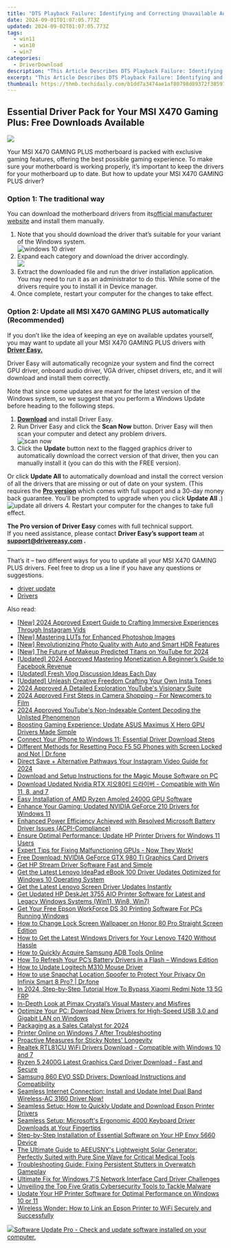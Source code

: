 ```yaml
---
title: "DTS Playback Failure: Identifying and Correcting Unavailable Audio Equipment"
date: 2024-09-01T01:07:05.773Z
updated: 2024-09-02T01:07:05.773Z
tags:
  - win11
  - win10
  - win7
categories:
  - DriverDownload
description: "This Article Describes DTS Playback Failure: Identifying and Correcting Unavailable Audio Equipment"
excerpt: "This Article Describes DTS Playback Failure: Identifying and Correcting Unavailable Audio Equipment"
thumbnail: https://thmb.techidaily.com/b1dd7a3474ae1af80798d89372f38597e9f807738381ce0d93994778a56e7ead.jpg
---
```


## Essential Driver Pack for Your MSI X470 Gaming Plus: Free Downloads Available

![](https://images.drivereasy.com/wp-content/uploads/2021/10/gaming.jpg)

 Your MSI X470 GAMING PLUS motherboard is packed with exclusive gaming features, offering the best possible gaming experience. To make sure your motherboard is working properly, it’s important to keep the drivers for your motherboard up to date. But how to update your MSI X470 GAMING PLUS driver?

### Option 1: The traditional way

 You can download the motherboard drivers from its[official manufacturer website](https://www.msi.com/Motherboard/support/X470-GAMING-PLUS#down-driver) and install them manually.

1. Note that you should download the driver that’s suitable for your variant of the Windows system.  
![windows 10 driver](https://images.drivereasy.com/wp-content/uploads/2021/10/win-10-64.jpg)
2. Expand each category and download the driver accordingly.  
![](https://images.drivereasy.com/wp-content/uploads/2021/10/driver-list.jpg)
3. Extract the downloaded file and run the driver installation application. You may need to run it as an administrator to do this. While some of the drivers require you to install it in Device manager.
4. Once complete, restart your computer for the changes to take effect.

### Option 2: Update all MSI X470 GAMING PLUS automatically (Recommended)

 If you don’t like the idea of keeping an eye on available updates yourself, you may want to update all your MSI X470 GAMING PLUS drivers with **[Driver Easy.](https://tools.techidaily.com/drivereasy/download/)**

 Driver Easy will automatically recognize your system and find the correct GPU driver, onboard audio driver, VGA driver, chipset drivers, etc, and it will download and install them correctly.

 Note that since some updates are meant for the latest version of the Windows system, so we suggest that you perform a Windows Update before heading to the following steps.

1. **[Download](https://tools.techidaily.com/drivereasy/download/)**  and install Driver Easy.
2. Run Driver Easy and click the **Scan Now** button. Driver Easy will then scan your computer and detect any problem drivers.  
![scan now](https://images.drivereasy.com/wp-content/uploads/2021/09/scannow-v6.7.0.jpg)
3. Click the **Update** button next to the flagged graphics driver to automatically download the correct version of that driver, then you can manually install it (you can do this with the FREE version).  

 Or click **Update All** to automatically download and install the correct version of all the drivers that are missing or out of date on your system. (This requires the **[Pro version](https://tools.techidaily.com/drivereasy/download/)**  which comes with full support and a 30-day money back guarantee. You’ll be prompted to upgrade when you click **Update All** .)  
![update all drivers](https://images.drivereasy.com/wp-content/uploads/2021/10/update-all.jpg)
4. Restart your computer for the changes to take full effect.

**The Pro version of Driver Easy** comes with full technical support.  
 If you need assistance, please contact **Driver Easy’s support team** at **[support@drivereasy.com](https://tools.techidaily.com/drivereasy/download/) .**

---

 That’s it – two different ways for you to update all your MSI X470 GAMING PLUS drivers. Feel free to drop us a line if you have any questions or suggestions.

* [driver update](https://tools.techidaily.com/drivereasy/download/)
* [Drivers](https://tools.techidaily.com/drivereasy/download/)

<ins class="adsbygoogle"
     style="display:block"
     data-ad-format="autorelaxed"
     data-ad-client="ca-pub-7571918770474297"
     data-ad-slot="1223367746"></ins>



<ins class="adsbygoogle"
     style="display:block"
     data-ad-client="ca-pub-7571918770474297"
     data-ad-slot="8358498916"
     data-ad-format="auto"
     data-full-width-responsive="true"></ins>

<span class="atpl-alsoreadstyle">Also read:</span>
<div><ul>
<li><a href="https://instagram-video-files.techidaily.com/new-2024-approved-expert-guide-to-crafting-immersive-experiences-through-instagram-vids/"><u>[New] 2024 Approved  Expert Guide to Crafting Immersive Experiences Through Instagram Vids</u></a></li>
<li><a href="https://extra-guidance.techidaily.com/new-mastering-luts-for-enhanced-photoshop-images/"><u>[New] Mastering LUTs for Enhanced Photoshop Images</u></a></li>
<li><a href="https://extra-guidance.techidaily.com/new-revolutionizing-photo-quality-with-auto-and-smart-hdr-features/"><u>[New] Revolutionizing Photo Quality with Auto and Smart HDR Features</u></a></li>
<li><a href="https://youtube-sure.techidaily.com/he-future-of-makeup-predicted-titans-on-youtube-for-2024/"><u>[New] The Future of Makeup  Predicted Titans on YouTube for 2024</u></a></li>
<li><a href="https://facebook-videos.techidaily.com/updated-2024-approved-mastering-monetization-a-beginners-guide-to-facebook-revenue/"><u>[Updated] 2024 Approved  Mastering Monetization  A Beginner’s Guide to Facebook Revenue</u></a></li>
<li><a href="https://facebook-video-share.techidaily.com/updated-fresh-vlog-discussion-ideas-each-day/"><u>[Updated] Fresh Vlog Discussion Ideas Each Day</u></a></li>
<li><a href="https://fox-cloud.techidaily.com/updated-unleash-creative-freedom-crafting-your-own-insta-tones/"><u>[Updated] Unleash Creative Freedom  Crafting Your Own Insta Tones</u></a></li>
<li><a href="https://youtube-clips.techidaily.com/2024-approved-a-detailed-exploration-youtubes-visionary-suite/"><u>2024 Approved  A Detailed Exploration  YouTube's Visionary Suite</u></a></li>
<li><a href="https://some-techniques.techidaily.com/2024-approved-first-steps-in-camera-shopping-for-newcomers-to-film/"><u>2024 Approved  First Steps in Camera Shopping – For Newcomers to Film</u></a></li>
<li><a href="https://youtube-sure.techidaily.com/approved-youtubes-non-indexable-content-decoding-the-unlisted-phenomenon/"><u>2024 Approved  YouTube's Non-Indexable Content  Decoding the Unlisted Phenomenon</u></a></li>
<li><a href="https://driver-download.techidaily.com/boosting-gaming-experience-update-asus-maximus-x-hero-gpu-drivers-made-simple/"><u>Boosting Gaming Experience: Update ASUS Maximus X Hero GPU Drivers Made Simple</u></a></li>
<li><a href="https://driver-download.techidaily.com/connect-your-iphone-to-windows-11-essential-driver-download-steps/"><u>Connect Your iPhone to Windows 11: Essential Driver Download Steps</u></a></li>
<li><a href="https://techidaily.com/different-methods-for-resetting-poco-f5-5g-phones-with-screen-locked-and-not-drfone-by-drfone-reset-android-reset-android/"><u>Different Methods for Resetting Poco F5 5G Phones with Screen Locked and Not | Dr.fone</u></a></li>
<li><a href="https://instagram-videos.techidaily.com/direct-save-plus-alternative-pathways-your-instagram-video-guide-for-2024/"><u>Direct Save + Alternative Pathways  Your Instagram Video Guide for 2024</u></a></li>
<li><a href="https://driver-download.techidaily.com/download-and-setup-instructions-for-the-magic-mouse-software-on-pc/"><u>Download and Setup Instructions for the Magic Mouse Software on PC</u></a></li>
<li><a href="https://driver-download.techidaily.com/download-updated-nvidia-rtx-80-compatible-with-win-11-8-and-7/"><u>Download Updated Nvidia RTX 지오80티 드라이버 - Compatible with Win 11, 8, and 7</u></a></li>
<li><a href="https://driver-download.techidaily.com/easy-installation-of-amd-ryzen-amoled-2400g-gpu-software/"><u>Easy Installation of AMD Ryzen Amoled 2400G GPU Software</u></a></li>
<li><a href="https://driver-download.techidaily.com/enhance-your-gaming-updated-nvidia-geforce-210-drivers-for-windows-11/"><u>Enhance Your Gaming: Updated NVIDIA GeForce 210 Drivers for Windows 11</u></a></li>
<li><a href="https://driver-download.techidaily.com/enhanced-power-efficiency-achieved-with-resolved-microsoft-battery-driver-issues-acpi-compliance/"><u>Enhanced Power Efficiency Achieved with Resolved Microsoft Battery Driver Issues (ACPI-Compliance)</u></a></li>
<li><a href="https://driver-download.techidaily.com/ensure-optimal-performance-update-hp-printer-drivers-for-windows-11-users/"><u>Ensure Optimal Performance: Update HP Printer Drivers for Windows 11 Users</u></a></li>
<li><a href="https://driver-download.techidaily.com/expert-tips-for-fixing-malfunctioning-gpus-now-they-work/"><u>Expert Tips for Fixing Malfunctioning GPUs - Now They Work!</u></a></li>
<li><a href="https://driver-download.techidaily.com/free-download-nvidia-geforce-gtx-980-ti-graphics-card-drivers/"><u>Free Download: NVIDIA GeForce GTX 980 Ti Graphics Card Drivers</u></a></li>
<li><a href="https://driver-download.techidaily.com/get-hp-stream-driver-software-fast-and-simple/"><u>Get HP Stream Driver Software Fast and Simple</u></a></li>
<li><a href="https://driver-download.techidaily.com/get-the-latest-lenovo-ideapad-ebook-100-driver-updates-optimized-for-windows-10-operating-system/"><u>Get the Latest Lenovo IdeaPad eBook 100 Driver Updates Optimized for Windows 10 Operating System</u></a></li>
<li><a href="https://driver-download.techidaily.com/get-the-latest-lenovo-screen-driver-updates-instantly/"><u>Get the Latest Lenovo Screen Driver Updates Instantly</u></a></li>
<li><a href="https://driver-download.techidaily.com/get-updated-hp-deskjet-3755-aio-printer-software-for-latest-and-legacy-windows-systems-win11-win8-win7/"><u>Get Updated HP DeskJet 3755 AIO Printer Software for Latest and Legacy Windows Systems (Win11, Win8, Win7)</u></a></li>
<li><a href="https://driver-download.techidaily.com/get-your-free-epson-workforce-ds-30-printing-software-for-pcs-running-windows/"><u>Get Your Free Epson WorkForce DS 30 Printing Software For PCs Running Windows</u></a></li>
<li><a href="https://unlock-android.techidaily.com/how-to-change-lock-screen-wallpaper-on-honor-80-pro-straight-screen-edition-by-drfone-android/"><u>How to Change Lock Screen Wallpaper on Honor 80 Pro Straight Screen Edition</u></a></li>
<li><a href="https://driver-download.techidaily.com/how-to-get-the-latest-windows-drivers-for-your-lenovo-t420-without-hassle/"><u>How to Get the Latest Windows Drivers for Your Lenovo T420 Without Hassle</u></a></li>
<li><a href="https://driver-download.techidaily.com/how-to-quickly-acquire-samsung-adb-tools-online/"><u>How to Quickly Acquire Samsung ADB Tools Online</u></a></li>
<li><a href="https://driver-download.techidaily.com/how-to-refresh-your-pcs-battery-drivers-in-a-flash-windows-edition/"><u>How To Refresh Your PC’s Battery Drivers in a Flash – Windows Edition</u></a></li>
<li><a href="https://driver-download.techidaily.com/how-to-update-logitech-m310-mouse-driver/"><u>How to Update Logitech M310 Mouse Driver</u></a></li>
<li><a href="https://change-location.techidaily.com/how-to-use-snapchat-location-spoofer-to-protect-your-privacy-on-infinix-smart-8-pro-drfone-by-drfone-virtual-android/"><u>How to use Snapchat Location Spoofer to Protect Your Privacy On Infinix Smart 8 Pro? | Dr.fone</u></a></li>
<li><a href="https://bypass-frp.techidaily.com/in-2024-step-by-step-tutorial-how-to-bypass-xiaomi-redmi-note-13-5g-frp-by-drfone-android/"><u>In 2024, Step-by-Step Tutorial How To Bypass Xiaomi Redmi Note 13 5G FRP</u></a></li>
<li><a href="https://games-able.techidaily.com/in-depth-look-at-pimax-crystals-visual-mastery-and-misfires/"><u>In-Depth Look at Pimax Crystal’s Visual Mastery and Misfires</u></a></li>
<li><a href="https://driver-download.techidaily.com/optimize-your-pc-download-new-drivers-for-high-speed-usb-30-and-gigabit-lan-on-windows/"><u>Optimize Your PC: Download New Drivers for High-Speed USB 3.0 and Gigabit LAN on Windows</u></a></li>
<li><a href="https://extra-guidance.techidaily.com/packaging-as-a-sales-catalyst-for-2024/"><u>Packaging as a Sales Catalyst for 2024</u></a></li>
<li><a href="https://printer-issues.techidaily.com/printer-online-on-windows-7-after-troubleshooting/"><u>Printer Online on Windows 7 After Troubleshooting</u></a></li>
<li><a href="https://windows11.techidaily.com/proactive-measures-for-sticky-notes-longevity/"><u>Proactive Measures for Sticky Notes' Longevity</u></a></li>
<li><a href="https://driver-download.techidaily.com/realtek-rtl81cu-wifi-drivers-download-compatible-with-windows-10-and-7/"><u>Realtek RTL81CU WiFi Drivers Download - Compatible with Windows 10 and 7</u></a></li>
<li><a href="https://driver-download.techidaily.com/ryzen-5-2400g-latest-graphics-card-driver-download-fast-and-secure/"><u>Ryzen 5 2400G Latest Graphics Card Driver Download - Fast and Secure</u></a></li>
<li><a href="https://driver-download.techidaily.com/samsung-860-evo-ssd-drivers-download-instructions-and-compatibility/"><u>Samsung 860 EVO SSD Drivers: Download Instructions and Compatibility</u></a></li>
<li><a href="https://driver-download.techidaily.com/1722971868805-seamless-internet-connection-install-and-update-intel-dual-band-wireless-ac-3160-driver-now/"><u>Seamless Internet Connection: Install and Update Intel Dual Band Wireless-AC 3160 Driver Now!</u></a></li>
<li><a href="https://driver-download.techidaily.com/seamless-setup-how-to-quickly-update-and-download-epson-printer-drivers/"><u>Seamless Setup: How to Quickly Update and Download Epson Printer Drivers</u></a></li>
<li><a href="https://hardware-help.techidaily.com/seamless-setup-microsofts-ergonomic-4000-keyboard-driver-downloads-at-your-fingertips/"><u>Seamless Setup: Microsoft's Ergonomic 4000 Keyboard Driver Downloads at Your Fingertips</u></a></li>
<li><a href="https://driver-download.techidaily.com/step-by-step-installation-of-essential-software-on-your-hp-envy-5660-device/"><u>Step-by-Step Installation of Essential Software on Your HP Envy 5660 Device</u></a></li>
<li><a href="https://buynow-tips.techidaily.com/the-ultimate-guide-to-aeeusnys-lightweight-solar-generator-perfectly-suited-with-pure-sine-wave-for-critical-medical-tools/"><u>The Ultimate Guide to AEEUSNY's Lightweight Solar Generator: Perfectly Suited with Pure Sine Wave for Critical Medical Tools</u></a></li>
<li><a href="https://win-blog.techidaily.com/troubleshooting-guide-fixing-persistent-stutters-in-overwatch-gameplay/"><u>Troubleshooting Guide: Fixing Persistent Stutters in Overwatch Gameplay</u></a></li>
<li><a href="https://driver-download.techidaily.com/ultimate-fix-for-windows-7s-network-interface-card-driver-challenges/"><u>Ultimate Fix for Windows 7'S Network Interface Card Driver Challenges</u></a></li>
<li><a href="https://techtrends.techidaily.com/unveiling-the-top-five-gratis-cybersecurity-tools-to-tackle-malware/"><u>Unveiling the Top Five Gratis Cybersecurity Tools to Tackle Malware</u></a></li>
<li><a href="https://driver-download.techidaily.com/update-your-hp-printer-software-for-optimal-performance-on-windows-10-or-11/"><u>Update Your HP Printer Software for Optimal Performance on Windows 10 or 11</u></a></li>
<li><a href="https://techidaily.com/wireless-wonder-how-to-link-an-epson-printer-to-wifi-securely-and-successfully/"><u>Wireless Wonder: How to Link an Epson Printer to WiFi Securely and Successfully</u></a></li>
</ul></div>

<!-- affiliate ads begin -->
<a href="https://order.glarysoft.com/order/checkout.php?PRODS=4691139&QTY=1&AFFILIATE=108875&CART=1"><img src="https://secure.avangate.com/images/merchant/6734fa703f6633ab896eecbdfad8953a/products/SU-200-1.png" border="0">Software Update Pro - Check and update software installed on your computer. </a>
<!-- affiliate ads end -->